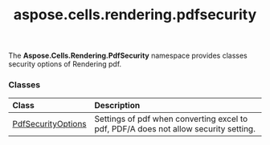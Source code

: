 ﻿---
title: aspose.cells.rendering.pdfsecurity
second_title: Aspose.Cells for Python via .NET API References
description: 
type: docs
weight: 10
url: /aspose.cells.rendering.pdfsecurity/
is_root: false
---

The **Aspose.Cells.Rendering.PdfSecurity**  namespace provides classes security options of Rendering pdf.

### Classes
| Class | Description |
| :- | :- |
| [PdfSecurityOptions](/cells/python-net/aspose.cells.rendering.pdfsecurity/pdfsecurityoptions) | Settings of pdf when converting excel to pdf, PDF/A does not allow security setting. |


